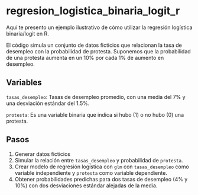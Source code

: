 # regresion_logistica_binaria_logit_r
Aquí te presento un ejemplo ilustrativo de cómo utilizar la regresión logística binaria/logit en R.

El código simula un conjunto de datos ficticios que relacionan la tasa de desempleo con la probabilidad de protesta. Suponemos que la probabilidad de una protesta aumenta en un 10% por cada 1% de aumento en desempleo.
## Variables 

`tasas_desempleo`: Tasas de desempleo promedio, con una media del 7% y una desviación estándar del 1.5%.

`protesta`: Es una variable binaria que indica si hubo (1) o no hubo (0) una protesta. 

## Pasos 
1. Generar datos ficticios
2. Simular la relación entre `tasas_desempleo` y probabilidad de `protesta`.
3. Crear modelo de regresión logística con `glm` con `tasas_desempleo` como variable independiente y `protesta` como variable dependiente.
4. Obtener probabilidades predichas para dos tasas de desempleo (4% y 10%) con dos desviaciones estándar alejadas de la media.
